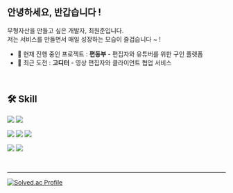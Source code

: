 ## 안녕하세요, 반갑습니다 !

무형자산을 만들고 싶은 개발자, 최원준입니다.   
저는 서비스를 만들면서 매일 성장하는 모습이 즐겁습니다 ~ !


+ 🌱 현재 진행 중인 프로젝트 : <strong>편동부</strong> - 편집자와 유튜버를 위한 구인 플랫폼
+ 🚀 최근 도전 : <strong>고디터</strong> - 영상 편집자와 클라이언트 협업 서비스


</br>

## 🛠 Skill 

<p>
<img src="https://img.shields.io/badge/javascript-F7DF1E?style=for-the-badge&logo=javascript&logoColor=black">
<img src="https://img.shields.io/badge/react-61DAFB?style=for-the-badge&logo=react&logoColor=black"> 

</p>

<p>
<img src="https://img.shields.io/badge/java-007396?style=for-the-badge&logo=java&logoColor=white"> 
<img src="https://img.shields.io/badge/spring-6DB33F?style=for-the-badge&logo=spring&logoColor=white"> 
<img src="https://img.shields.io/badge/c++-00599C?style=for-the-badge&logo=c%2B%2B&logoColor=white">
</p>

<p>
<img src="https://img.shields.io/badge/mysql-4479A1?style=for-the-badge&logo=mysql&logoColor=white"> 
<img src="https://img.shields.io/badge/amazonaws-232F3E?style=for-the-badge&logo=amazonaws&logoColor=white"> 
</p>

</br>

***

[![Solved.ac Profile](http://mazassumnida.wtf/api/v2/generate_badge?boj=cwh73090)](https://solved.ac/cwh73090/)


</br></br>

<!--
**ChisaeHwang/ChisaeHwang** is a ✨ _special_ ✨ repository because its `README.md` (this file) appears on your GitHub profile.

Here are some ideas to get you started:

- 🔭 I’m currently working on ...
- 🌱 I’m currently learning ...
- 👯 I’m looking to collaborate on ...
- 🤔 I’m looking for help with ...
- 💬 Ask me about ...
- 📫 How to reach me: ...
- 😄 Pronouns: ...
- ⚡ Fun fact: ...
-->
